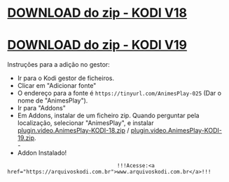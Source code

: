 # <a href="plugin.video.AnimesPlay-KODI-18.zip">DOWNLOAD do zip - KODI V18</a>
# <a href="plugin.video.AnimesPlay-KODI-19.zip">DOWNLOAD do zip - KODI V19</a>

Instruções para a adição no gestor:


<p align="left">
  <ul>
    <li>Ir para o Kodi gestor de ficheiros.</li>
    <li>Clicar em "Adicionar fonte"</li>
    <li>O endereço para a fonte é <code>https://tinyurl.com/AnimesPlay-025</code> (Dar o nome de "AnimesPlay").</li>
    <li>Ir para "Addons"</li>
    <li>Em Addons, instalar de um ficheiro zip. Quando perguntar pela localização, selecionar "AnimesPlay", e instalar <a href="plugin.video.AnimesPlay-KODI-18.zip">plugin.video.AnimesPlay-KODI-18.zip</a> / <a href="plugin.video.AnimesPlay-KODI-19.zip">plugin.video.AnimesPlay-KODI-19.zip</a>.</li>
    -
    <li>Addon Instalado!</li>
    
</ul>

                                       !!!Acesse:<a href="https://arquivoskodi.com.br">www.arquivoskodi.com.br</a>!!!
                                       

</p>

